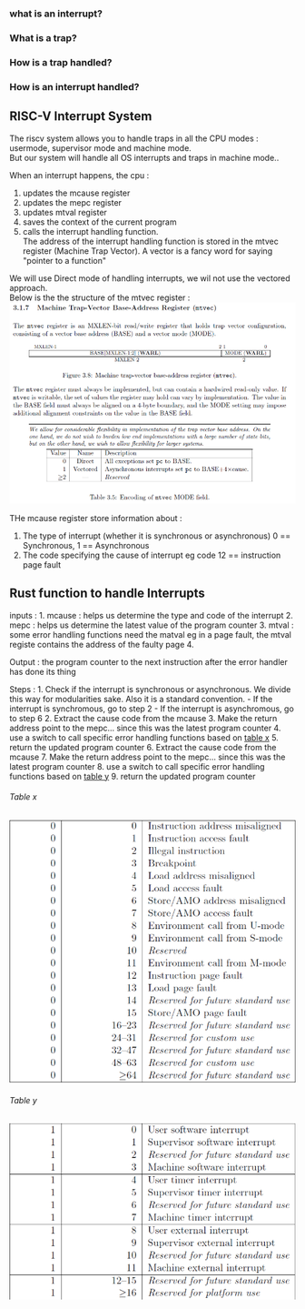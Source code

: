 ### what is an interrupt?
### What is a trap?
### How is a trap handled?
### How is an interrupt handled?


## RISC-V Interrupt System
The riscv system allows you to handle traps in all the CPU modes : usermode, supervisor mode and machine mode.  
But our system will handle all OS interrupts and traps in machine mode..  

When an interrupt happens, the cpu : 
1. updates the mcause register
2. updates the mepc register
3. updates mtval register 
4. saves the context of the current program 
5. calls the interrupt handling function.  
The address of the interrupt handling function is stored in the mtvec register (Machine Trap Vector). A vector is a fancy word for saying "pointer to a function"

We will use Direct mode of handling interrupts, we wil not use the vectored approach.  
Below is the the structure of the mtvec register :  
![mtvec register layout](../images/mtvec.png)

THe mcause register store information about :
1. The type of interrupt (whether it is synchronous or asynchronous)  0 == Synchronous, 1 == Asynchronous
2. The code specifying the cause of interrupt eg code 12 == instruction page fault


## Rust function to handle Interrupts
inputs : 
    1. mcause : helps us determine the type and code of the interrupt
    2. mepc   : helps us determine the latest value of the program counter
    3. mtval  : some error handling functions need the matval eg in a page fault, the mtval registe contains the address of the faulty page
    4. 

Output : the program counter to the next instruction after the error handler has done its thing

Steps :
    1. Check if the interrupt is synchronous or asynchronous. We divide this way for modularities sake. Also it is a standard convention.
        - If the interrupt is synchromous, go to step 2
        - If the interrupt is asynchromous, go to step 6
    2. Extract the cause code from the mcause
    3. Make the return address point to the mepc... since this was the latest program counter
    4. use a switch to call specific error handling functions based on [table x](#table-x)
    5. return the updated program counter
    6. Extract the cause code from the mcause
    7. Make the return address point to the mepc... since this was the latest program counter
    8. use a switch to call specific error handling functions based on [table y](#table-y)
    9. return the updated program counter

###### Table x
![](../images/mcause_synchronous_interrupts.png)

###### Table y
![](../images/mcause_asynchronous_interrupts.png)
